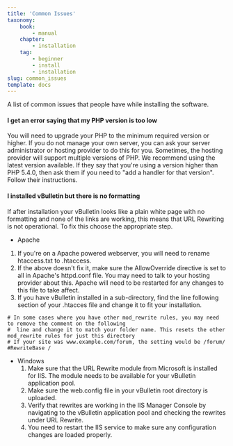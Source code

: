 ```yaml
---
title: 'Common Issues'
taxonomy:
    book:
        - manual
    chapter:
        - installation
    tag:
        - beginner
        - install
        - installation
slug: common_issues
template: docs
---
```


A list of common issues that people have while installing the software.

#### I get an error saying that my PHP version is too low
You will need to upgrade your PHP to the minimum required version or higher. If you do not manage your own server, you can ask your server administrator or hosting provider to do this for you. Sometimes, the hosting provider will support multiple versions of PHP. We recommend using the latest version available. If they say that you're using a version higher than PHP 5.4.0, then ask them if you need to "add a handler for that version". Follow their instructions.


#### I installed vBulletin but there is no formatting
If after installation your vBulletin looks like a plain white page with no formatting and none of the links are working, this means that URL Rewriting is not operational. To fix this choose the appropriate step.
*  Apache
  1. If you're on a Apache powered webserver, you will need to rename htaccess.txt to .htaccess.
  1. If the above doesn't fix it, make sure the AllowOverride directive is set to all in Apache's httpd.conf file. You may need to talk to your hosting provider about this. Apache will need to be restarted for any changes to this file to take affect.
  1. If you have vBulletin installed in a sub-directory, find the line following section of your .htacces file and change it to fit your installation.
  ```
  # In some cases where you have other mod_rewrite rules, you may need to remove the comment on the following
  #  line and change it to match your folder name. This resets the other mod_rewrite rules for just this directory
  # If your site was www.example.com/forum, the setting would be /forum/
  #RewriteBase /
  ```
* Windows
  1. Make sure that the URL Rewrite module from Microsoft is installed for IIS. The module needs to be available for your vBulletin application pool.
  1. Make sure the web.config file in your vBulletin root directory is uploaded.
  1. Verify that rewrites are working in the IIS Manager Console by navigating to the vBulletin application pool and checking the rewrites under URL Rewrite.
  1. You need to restart the IIS service to make sure any configuration changes are loaded properly.
